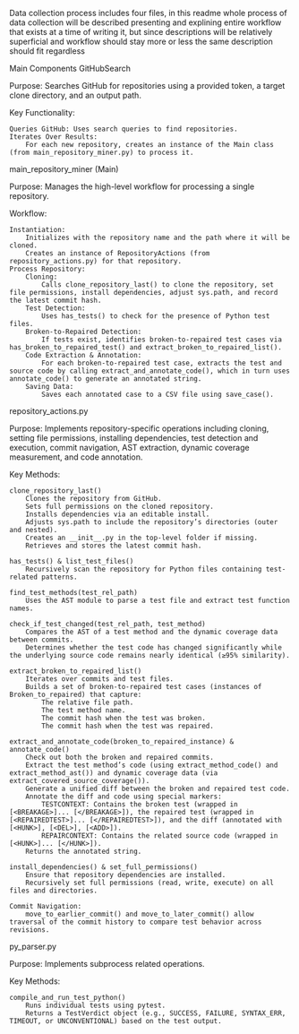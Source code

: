 Data collection process includes four files, in this readme whole process of data collection will be described presenting and explining entire workflow that exists at a time of writing it, but since descriptions will be relatively superficial and workflow should stay more or less the same description should fit regardless

Main Components
GitHubSearch

Purpose:
Searches GitHub for repositories using a provided token, a target clone directory, and an output path.

Key Functionality:

    Queries GitHub: Uses search queries to find repositories.
    Iterates Over Results:
        For each new repository, creates an instance of the Main class (from main_repository_miner.py) to process it.

main_repository_miner (Main)

Purpose:
Manages the high-level workflow for processing a single repository.

Workflow:

    Instantiation:
        Initializes with the repository name and the path where it will be cloned.
        Creates an instance of RepositoryActions (from repository_actions.py) for that repository.
    Process Repository:
        Cloning:
            Calls clone_repository_last() to clone the repository, set file permissions, install dependencies, adjust sys.path, and record the latest commit hash.
        Test Detection:
            Uses has_tests() to check for the presence of Python test files.
        Broken-to-Repaired Detection:
            If tests exist, identifies broken-to-repaired test cases via has_broken_to_repaired_test() and extract_broken_to_repaired_list().
        Code Extraction & Annotation:
            For each broken-to-repaired test case, extracts the test and source code by calling extract_and_annotate_code(), which in turn uses annotate_code() to generate an annotated string.
        Saving Data:
            Saves each annotated case to a CSV file using save_case().

repository_actions.py

Purpose:
Implements repository-specific operations including cloning, setting file permissions, installing dependencies, test detection and execution, commit navigation, AST extraction, dynamic coverage measurement, and code annotation.

Key Methods:

    clone_repository_last()
        Clones the repository from GitHub.
        Sets full permissions on the cloned repository.
        Installs dependencies via an editable install.
        Adjusts sys.path to include the repository’s directories (outer and nested).
        Creates an __init__.py in the top-level folder if missing.
        Retrieves and stores the latest commit hash.

    has_tests() & list_test_files()
        Recursively scan the repository for Python files containing test-related patterns.

    find_test_methods(test_rel_path)
        Uses the AST module to parse a test file and extract test function names.

    check_if_test_changed(test_rel_path, test_method)
        Compares the AST of a test method and the dynamic coverage data between commits.
        Determines whether the test code has changed significantly while the underlying source code remains nearly identical (≥95% similarity).

    extract_broken_to_repaired_list()
        Iterates over commits and test files.
        Builds a set of broken-to-repaired test cases (instances of Broken_to_repaired) that capture:
            The relative file path.
            The test method name.
            The commit hash when the test was broken.
            The commit hash when the test was repaired.

    extract_and_annotate_code(broken_to_repaired_instance) & annotate_code()
        Check out both the broken and repaired commits.
        Extract the test method’s code (using extract_method_code() and extract_method_ast()) and dynamic coverage data (via extract_covered_source_coverage()).
        Generate a unified diff between the broken and repaired test code.
        Annotate the diff and code using special markers:
            TESTCONTEXT: Contains the broken test (wrapped in [<BREAKAGE>]... [</BREAKAGE>]), the repaired test (wrapped in [<REPAIREDTEST>]... [</REPAIREDTEST>]), and the diff (annotated with [<HUNK>], [<DEL>], [<ADD>]).
            REPAIRCONTEXT: Contains the related source code (wrapped in [<HUNK>]... [</HUNK>]).
        Returns the annotated string.

    install_dependencies() & set_full_permissions()
        Ensure that repository dependencies are installed.
        Recursively set full permissions (read, write, execute) on all files and directories.

    Commit Navigation:
        move_to_earlier_commit() and move_to_later_commit() allow traversal of the commit history to compare test behavior across revisions.


py_parser.py

Purpose:
Implements subprocess related operations.

Key Methods:

    compile_and_run_test_python()
        Runs individual tests using pytest.
        Returns a TestVerdict object (e.g., SUCCESS, FAILURE, SYNTAX_ERR, TIMEOUT, or UNCONVENTIONAL) based on the test output.

